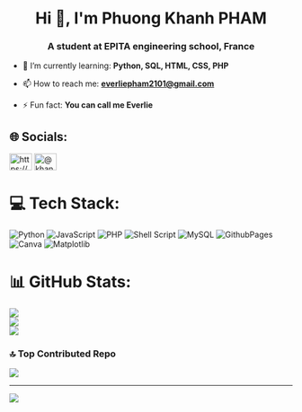 <h1 align="center">Hi 👋, I'm Phuong Khanh PHAM</h1>
<h3 align="center">A student at EPITA engineering school, France</h3>

- 🌱 I’m currently learning: **Python, SQL, HTML, CSS, PHP**

- 📫 How to reach me: **everliepham2101@gmail.com**

- ⚡ Fun fact: **You can call me Everlie**

## 🌐 Socials:
<p align="left">
<a href="https://linkedin.com/in/https://www.linkedin.com/in/phuong-khanh-pham-36166a2b5/" target="blank"><img align="center" src="https://raw.githubusercontent.com/rahuldkjain/github-profile-readme-generator/master/src/images/icons/Social/linked-in-alt.svg" alt="https://www.linkedin.com/in/phuong-khanh-pham-36166a2b5/" height="30" width="40" /></a>
<a href="https://www.hackerearth.com/@khanhpham2101" target="blank"><img align="center" src="https://raw.githubusercontent.com/rahuldkjain/github-profile-readme-generator/master/src/images/icons/Social/hackerearth.svg" alt="@khanhpham2101" height="30" width="40" /></a>
</p>

# 💻 Tech Stack:
![Python](https://img.shields.io/badge/python-3670A0?style=for-the-badge&logo=python&logoColor=ffdd54) ![JavaScript](https://img.shields.io/badge/javascript-%23323330.svg?style=for-the-badge&logo=javascript&logoColor=%23F7DF1E) ![PHP](https://img.shields.io/badge/php-%23777BB4.svg?style=for-the-badge&logo=php&logoColor=white) ![Shell Script](https://img.shields.io/badge/shell_script-%23121011.svg?style=for-the-badge&logo=gnu-bash&logoColor=white) ![MySQL](https://img.shields.io/badge/mysql-%2300000f.svg?style=for-the-badge&logo=mysql&logoColor=white) ![GithubPages](https://img.shields.io/badge/github%20pages-121013?style=for-the-badge&logo=github&logoColor=white) ![Canva](https://img.shields.io/badge/Canva-%2300C4CC.svg?style=for-the-badge&logo=Canva&logoColor=white) ![Matplotlib](https://img.shields.io/badge/Matplotlib-%23ffffff.svg?style=for-the-badge&logo=Matplotlib&logoColor=black)

# 📊 GitHub Stats:
![](https://github-readme-stats.vercel.app/api?username=everleepham&theme=dracula&hide_border=false&include_all_commits=false&count_private=false)<br/>
![](https://github-readme-streak-stats.herokuapp.com/?user=everleepham&theme=dracula&hide_border=false)<br/>
![](https://github-readme-stats.vercel.app/api/top-langs/?username=everleepham&theme=dracula&hide_border=false&include_all_commits=false&count_private=false&layout=compact)

### 🔝 Top Contributed Repo
![](https://github-contributor-stats.vercel.app/api?username=everleepham&limit=5&theme=dark&combine_all_yearly_contributions=true)

---
[![](https://visitcount.itsvg.in/api?id=everleepham&icon=7&color=5)](https://visitcount.itsvg.in)





<!-- Proudly created with GPRM ( https://gprm.itsvg.in ) -->
